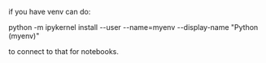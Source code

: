 if you have venv can do:

python -m ipykernel install --user --name=myenv --display-name "Python (myenv)"

to connect to that for notebooks.